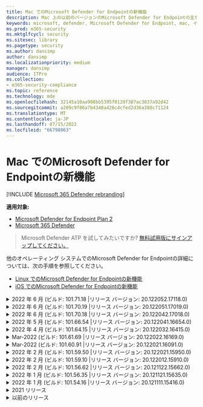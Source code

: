 ```yaml
---
title: Mac でのMicrosoft Defender for Endpointの新機能
description: Mac 上の以前のバージョンのMicrosoft Defender for Endpointの主な変更点について説明します。
keywords: microsoft, defender, Microsoft Defender for Endpoint, mac, インストール, macos, whatsnew
ms.prod: m365-security
ms.mktglfcycl: security
ms.sitesec: library
ms.pagetype: security
ms.author: dansimp
author: dansimp
ms.localizationpriority: medium
manager: dansimp
audience: ITPro
ms.collection:
- m365-security-compliance
ms.topic: reference
ms.technology: mde
ms.openlocfilehash: 32145a10aa908bb5395f0129f307ac3837a92d42
ms.sourcegitcommit: a209c9f86a7b4340a426c4cfed2d36a388c71124
ms.translationtype: MT
ms.contentlocale: ja-JP
ms.lasthandoff: 07/15/2022
ms.locfileid: "66798063"
---
```

# <a name="whats-new-in-microsoft-defender-for-endpoint-on-mac"></a>Mac でのMicrosoft Defender for Endpointの新機能

[!INCLUDE [Microsoft 365 Defender rebranding](../../includes/microsoft-defender.md)]

**適用対象:**
- [Microsoft Defender for Endpoint Plan 2](https://go.microsoft.com/fwlink/p/?linkid=2154037)
- [Microsoft 365 Defender](https://go.microsoft.com/fwlink/?linkid=2118804)

> Microsoft Defender ATP を試してみたいですか? [無料試用版にサインアップしてください。](https://signup.microsoft.com/create-account/signup?products=7f379fee-c4f9-4278-b0a1-e4c8c2fcdf7e&ru=https://aka.ms/MDEp2OpenTrial?ocid=docs-wdatp-exposedapis-abovefoldlink)

他のオペレーティング システムでのMicrosoft Defender for Endpointの詳細については、次の手順を参照してください。 
- [Linux でのMicrosoft Defender for Endpointの新機能](linux-whatsnew.md) 
- [iOS でのMicrosoft Defender for Endpointの新機能](ios-whatsnew.md)</br>

<details>
  <summary>2022 年 6 月 (ビルド: 101.71.18 |リリース バージョン: 20.122052.17118.0)</summary>

&ensp;リリース日: **2022 年 7 月 7 日**<br/>
&ensp;発行日: **2022 年 7 月 7 日**<br/>
&ensp;ビルド: **101.71.18**<br/>
&ensp;リリース バージョン: **20.122052.17118.0**<br/>

**新機能**

- `mdatp connectivity test` は、製品が正しく機能するために必要な追加の URL で拡張されました。 新しい URL は [https://go.microsoft.com/fwlink/?linkid=2144709](https://go.microsoft.com/fwlink/?linkid=2144709).
- これまで、製品の再起動の間、製品ログ レベルは保持されませんでした。 このバージョン以降、ログ レベルを保持する新しいコマンド ライン ツール スイッチがあります。 新しいコマンドは .`mdatp log level persist --level <level>`
- まれに更新中に製品の状態が失われる可能性がある製品インストール パッケージのバグを修正しました
- ファイル コピー操作と組み込みの macOS アプリケーションのパフォーマンスの向上
- バグ修正

<br/>
</details>

<details>
  <summary>2022 年 6 月 (ビルド: 101.70.19 |リリース バージョン: 20.122051.17019.0)</summary>

&ensp;リリース **日: 2022 年 6 月 14** 日<br/>
&ensp;発行日: **2022 年 6 月 14** 日<br/>
&ensp;ビルド: **101.70.19**<br/>
&ensp;リリース バージョン: **20.122051.17019.0**<br/>

**新機能**

- 脅威関連の通知がエンド ユーザーに常に表示されないバグを修正しました。
- その他のバグ修正&パフォーマンスの向上

<br/>
</details>


<details>
  <summary>2022 年 6 月 (ビルド: 101.70.18 |リリース バージョン: 20.122042.17018.0)</summary>

&ensp;リリース **日: 2022 年 6 月 2** 日<br/>
&ensp;発行日: **2022 年 6 月 2 日**<br/>
&ensp;ビルド: **101.70.18**<br/>
&ensp;リリース バージョン: **20.122042.17018.0**<br/>

**新機能**

- 製品の更新中にインストール パッケージが無期限にハングすることがあるバグを修正しました
- 製品が検疫フォルダー内のファイルを誤って検出する場合があるバグを修正しました
- その他のバグ修正&パフォーマンスの向上

<br/>
</details>

<details>
  <summary>2022 年 5 月 (ビルド: 101.66.54 |リリース バージョン: 20.122041.16654.0) </summary>

&ensp;リリース日: **2022 年 5 月 11** 日<br/>
&ensp;発行日: **2022 年 5 月 11** 日<br/>
&ensp;ビルド: **101.66.54**<br/>
&ensp;リリース バージョン: **20.122041.16654.0**<br/>


**新機能**

- 場合によっては、正しいプロセス パスが印刷されない問題 `mdatp diagnostic real-time-protection-statistics` に対処しました。
- バグ修正

<br/>
</details>

<details>
  <summary>2022 年 4 月 (ビルド: 101.64.15 |リリース バージョン: 20.122032.16415.0)</summary>

&ensp;リリース日: **2022 年 4 月 26** 日<br/>
&ensp;発行日: **2022 年 4 月 26** 日<br/>
&ensp;ビルド: **101.64.15**<br/>
&ensp;リリース バージョン: **20.122032.16415.0**<br/>

**新機能**

- バージョン 101.61.69 で導入された回帰を修正しました。エンド ユーザーからの操作は必要ありませんでしたが、ステータス メニュー アイコンにエラー アイコンが表示される場合がありました
- フィールド`mdatp health`を`conflicting_applications`改善し、最新の 10 個のプロセスのみを表示し、プロセス名を含める必要があります。 これにより、Mac のMicrosoft Defender for Endpointと競合する可能性があるプロセスを簡単に特定できます。
- ベンダー ID と製品 ID が 16 進数ではなく 10 進数として表示されるバグ `mdatp device-control removable-media policy list` を修正しました
- その他のバグ修正&パフォーマンスの向上

<br/>
</details>

<details>
  <summary>Mar-2022 (ビルド: 101.61.69 |リリース バージョン: 20.122022.16169.0) </summary>

&ensp;リリース日: **2022 年 3 月 25** 日<br/>
&ensp;発行日: **2022 年 3 月 25** 日<br/>
&ensp;ビルド: **101.61.69**<br/>
&ensp;リリース バージョン: **20.122022.16169.0**<br/>

**新機能**

- バグ修正

<br/>
</details>

<details>
  <summary>Mar-2022 (ビルド: 101.60.91 |リリース バージョン: 20.122021.16091.0)</summary>

&ensp;リリース日: **2022 年 3 月 8** 日<br/>
&ensp;発行日: **2022 年 3 月 8** 日<br/>
&ensp;ビルド: **101.60.91**<br/>
&ensp;リリース バージョン: **20.122021.16091.0**<br/>

**新機能**

- このバージョンには[、CVE-2022-23278](https://msrc-blog.microsoft.com/2022/03/08/guidance-for-cve-2022-23278-spoofing-in-microsoft-defender-for-endpoint/) のセキュリティ更新プログラムが含まれています

<br/>
</details>

<details>
  <summary>2022 年 2 月 (ビルド: 101.59.50 |リリース バージョン: 20.122021.15950.0) </summary>

&ensp;リリース **日: 2022 年 2 月 28** 日<br/>
&ensp;発行日: **2022 年 2 月 28** 日<br/>
&ensp;ビルド: **101.59.50**<br/>
&ensp;リリース バージョン: **20.122021.15950.0**<br/>

**新機能**

- このバージョンでは、macOS 12.3 のサポートが追加されます。 macOS 12.3 以降、 [Apple は Python 2.7 を削除しています](https://developer.apple.com/documentation/macos-release-notes/macos-12_3-release-notes)。 既定では、macOS には Python バージョンがプレインストールされません。 **必要なアクション**: 
  - ユーザーは、デバイスを macOS Marketplace 12.3 (またはそれ以降) に更新する前に、Mac のMicrosoft Defender for Endpointをバージョン 101.59.50 (またはそれ以降) に更新する必要があります。 この最小バージョン 101.59.50 は、macOS の弔弔上の Mac のMicrosoft Defender for Endpointに関する Python 関連の問題を解消するための前提条件です。
  - リモート展開の場合は、既存の MDM セットアップを Mac バージョン 101.59.50 (またはそれ以降) のMicrosoft Defender for Endpointに更新する必要があります。 MDM 経由で Mac バージョン用の古いMicrosoft Defender for Endpointを macOS Marketplace 12.3 (またはそれ以降) にプッシュすると、インストールエラーが発生します。

<br/>
</details>

<details>
  <summary>2022 年 2 月 (ビルド: 101.59.10 |リリース バージョン: 20.122012.15910.0)</summary>

&ensp;リリース **日: 2022 年 2 月 22** 日<br/>
&ensp;発行日: **2022 年 2 月 22** 日<br/>
&ensp;ビルド: **101.59.10**<br/>
&ensp;リリース バージョン: **20.122012.15910.0**<br/>

**新機能**

- コマンド ライン ツールでは、検疫されたファイルを、ファイルが最初に検出された場所以外の場所に復元できるようになりました。 これは 、 `mdatp threat quarantine restore --id [threat-id] --path [destination-folder]`.
- Thunderbolt 3 経由で接続されたデバイスを処理するための拡張デバイス制御
- 無効なベンダー ID と製品 ID を含むデバイス制御ポリシーの処理が改善されました。 このバージョンより前のバージョンでは、ポリシーに 1 つ以上の無効な ID が含まれていた場合、ポリシー全体が無視されました。 このバージョン以降では、ポリシーの無効な部分のみが無視されます。 ポリシーに関する問題は、次の手順で `mdatp device-control removable-media policy list`示されています。
- バグ修正

<br/>
</details>

<details>
  <summary>2022 年 2 月 (ビルド: 101.56.62 |リリース バージョン: 20.121122.15662.0)</summary>

&ensp;リリース **日: 2022 年 2 月 7** 日<br/>
&ensp;発行日: **2022 年 2 月 7** 日<br/>
&ensp;ビルド: **101.56.62**<br/>
&ensp;リリース バージョン: **20.121122.15662.0**<br/>

**新機能**

- バグ修正 

<br/>
</details>

<details>
  <summary> 2022 年 1 月 (ビルド: 101.56.35 |リリース バージョン: 20.121121.15635.0)</summary>

&ensp;リリース日: **2022 年 1 月 30** 日<br/>
&ensp;発行日: **2022 年 1 月 30** 日<br/>
&ensp;ビルド: **101.56.35**<br/>
&ensp;リリース バージョン: **20.121121.15635.0**<br/>

**新機能**

- アプリケーションの名前が "Microsoft Defender ATP" から "Microsoft Defender" に変更されました。 エンド ユーザーは、次の変更を確認します。
- アプリケーションのインストール パスが変更`/Application/Microsoft Defender ATP.app``/Applications/Microsoft Defender.app`されました。
- ユーザー エクスペリエンス内で、"Microsoft Defender ATP" の出現は "Microsoft Defender" に置き換えられています
- Mac 用のMicrosoft Defender for Endpointで配布されているネットワーク コンテンツ フィルターが原因で、一部の VPN アプリケーションが接続できない問題を解決しました
- 特定の特性を持つパッケージのインストールを妨げるオペレーティング システム (OS) の変更により、インストール パッケージを開けなかった macOS 12.2 ベータ 2 で検出された問題に対処しました。 この OS の変更は macOS 12.2 の最終リリースには含まれていないようですが、今後の macOS バージョンで再導入される可能性があります。 そのため、すべてのエンタープライズ管理者は、管理コンソールでMicrosoft Defender for Endpoint パッケージをこの製品バージョン (または新しいバージョン) に更新することをお勧めします。
- 一部の M1 デバイスで、製品が無効なマルウェア対策定義でスタックし、ワーキング セットの定義に正常に更新できなかった問題に対処しました。
- `mdatp health`出力は、Mac 用のMicrosoft Defender for Endpointのすべてのコンポーネントにフル ディスク アクセスが許可されているかどうかを判断するために使用できる追加の属性`full_disk_access_enabled`を使用して拡張されました。
- バグ修正&パフォーマンスの向上

<br/>
</details>

<details>
  <summary>2022 年 1 月 (ビルド: 101.54.16 |リリース バージョン: 20.121111.15416.0) </summary>

&ensp;リリース日: **2022 年 1 月 12** 日<br/>
&ensp;発行日: **2022 年 1 月 12** 日<br/>
&ensp;ビルド: **101.54.16**<br/>
&ensp;リリース バージョン: **20.121111.15416.0**<br/>

**新機能**

- macOS 10.14 (Mojave) はサポートされなくなりました
- MDM を使用して管理者が製品設定の管理を停止すると、管理される前の値に戻ります (エンド ユーザーによってローカルに構成された値、またはそのようなローカル値が明示的に指定されていない場合は、製品によって使用される既定値)。 この変更の前に、設定の管理が停止した後、その管理値は保持され、製品によって引き続き使用されていました。
- バグ修正&パフォーマンスの向上
    
<br/>
</details>

<details><summary>2021 リリース </summary><blockquote>
    <details><summary>(ビルド: 101.49.25 |リリース バージョン: 20.121092.14925.0)</summary>

&ensp;ビルド: **101.49.25**<br/>
&ensp;リリース バージョン: **20.121092.14925.0** <br/>

**新機能**

- オンデマンド スキャン中にアーカイブをスキャンするかどうかを制御する新しいスイッチをコマンド ライン ツールに追加しました。 これを使用して `mdatp config scan-archives --value [enabled/disabled]`構成できます。 既定では、これは有効に設定されています。 
- バグ修正  

<br/>
</details>
 
<details><summary>(ビルド: 101.47.27 |リリース バージョン: 20.121082.14727.0)</summary>

&ensp;ビルド: **101.47.27**<br/>
&ensp;リリース バージョン: **20.121082.14727.0** <br/>

**新機能**
- macOS Mojave と macOS Catalina のシャットダウン時に発生するシステムのフリーズを修正しました。 

<br/>
</details>

<details><summary>(ビルド: 101.43.84 |リリース バージョン: 20.121082.14384.0)</summary>

&ensp;ビルド: **101.43.84**<br/>
&ensp;リリース バージョン: **20.121082.14384.0** <br/>

**新機能**
- macOS 12 の候補ビルド (Parse) 
- バグ修正 

<br/>
</details>

<details><summary>(ビルド: 101.41.10 |リリース バージョン: 20.121072.14110.0)</summary>

&ensp;ビルド: **101.41.10**<br/>
&ensp;リリース バージョン: **20.121072.14110.0** <br/>

**新機能**
- コマンド ライン ツールに新しいスイッチを追加しました。 
    - オンデマンド スキャンの並列処理の度合いを制御します。 これを使用して `mdatp config maximum-on-demand-scan-threads --value [number-between-1-and-64]`構成できます。 既定では、2 の並列処理の度合いが使用されます。 
    - セキュリティ インテリジェンスの更新後のスキャンを有効または無効にするかどうかを制御します。 これを使用して `mdatp config scan-after-definition-update --value [enabled/disabled]`構成できます。 既定では、これは有効に設定されています。 
- 製品ログ レベルを変更するには、昇格が必要になりました。 
- バグ修正&パフォーマンスの向上 

<br/>
</details>

<details><summary>(ビルド: 101.40.84 |リリース バージョン: 20.121071.14084.0)</summary>

&ensp;ビルド: **101.40.84**<br/>
&ensp;リリース バージョン: **20.121071.14084.0** <br/>

**新機能**
- M1 チップネイティブサポート 
- バグ修正&パフォーマンスの向上 

<br/>
</details>

<details><summary>(ビルド: 101.37.97 |リリース バージョン: 20.121062.13797.0)</summary>

&ensp;ビルド: **101.37.97**<br/>
&ensp;リリース バージョン: **20.121062.13797.0** <br/>

**新機能**
- バグ修正&パフォーマンスの向上 

<br/>
</details>

<details><summary>(ビルド: 101.34.28 |リリース バージョン: 20.121061.13428.0)</summary>

&ensp;ビルド: **101.34.28**<br/>
&ensp;リリース バージョン: **20.121061.13428.0** <br/>

**新機能**
- バグ修正 

<br/>
</details>

<details><summary>(ビルド: 101.34.27 |リリース バージョン: 20.121052.13427.0)</summary>

&ensp;ビルド: **101.34.27**<br/>
&ensp;リリース バージョン: **20.121052.13427.0** <br/>

**新機能**
- バグ修正 

<br/>
</details>

<details><summary>(ビルド: 101.34.20 |リリース バージョン: 20.121051.13420.0)</summary>

&ensp;ビルド: **101.34.20**<br/>
&ensp;リリース バージョン: **20.121051.13420.0** <br/>

**新機能**
- [macOS](mac-device-control-overview.md)  のデバイス制御は一般公開されています。 
- macOS 11 (Big Sur) の状態メニューからクイック スキャンを開始できない問題に対処しました。 
- その他のバグ修正 

<br/>
</details>

<details><summary>(ビルド: 101.32.69 |リリース バージョン: 20.121042.13269.0)</summary>

&ensp;ビルド: **101.32.69**<br/>
&ensp;リリース バージョン: **20.121042.13269.0** <br/>

**新機能**
- Microsoft Defender for Endpointやその他のアプリケーションからキーチェーンに同時にアクセスすると、キーチェーンが破損する可能性がある問題に対処しました。

<br/>
</details>

<details><summary>(ビルド: 101.29.64 |リリース バージョン: 20.121042.12964.0)</summary>

&ensp;ビルド: **101.29.64**<br/>
&ensp;リリース バージョン: **20.121042.12964.0** <br/> 

**新機能**
- このバージョン以降、コマンド ライン クライアントを介してトリガーされたオンデマンドウイルス対策スキャン中に検出された脅威は自動的に修復されます。 ユーザー インターフェイスを介してトリガーされたスキャン中に検出された脅威には、手動操作が必要です。 
- `mdatp diagnostic real-time-protection-statistics` 次の 2 つの追加スイッチがサポートされるようになりました。 
    - `--sort`: 出力を降順に並べ替え、スキャンされたファイルの合計数で並べ替えます。 
    - `--top N`: 上位 N 個の結果が表示されます (指定されている場合 `--sort` にのみ機能します) 
- パフォーマンスの向上 (特に `YARN` 使用時) &バグ修正

<br/>
</details>

<details><summary>(ビルド: 101.27.50 |リリース バージョン: 20.121022.12750.0)</summary>

&ensp;ビルド: **101.27.50**<br/>
&ensp;リリース バージョン: **20.121022.12750.0** <br/> 

**新機能**
- macOS Catalina 以前の Apple 証明書の有効期限に対応するように修正しました。 この修正プログラムは、脅威&脆弱性管理 (TVM) 機能を復元します。  

<br/>
</details>

<details><summary>(ビルド: 101.25.69 |リリース バージョン: 20.121022.12569.0)</summary>

&ensp;ビルド: **101.25.69**<br/>
&ensp;リリース バージョン: **20.121022.12569.0** <br/> 

**新機能**
- macOS のMicrosoft Defender for Endpointは、米国政府機関のお客様向けにプレビューで利用できるようになりました。 詳細については、「 [米国政府機関のお客様向けのMicrosoft Defender for Endpoint](gov.md)」を参照してください。 
- パフォーマンスの向上 (特に XCode シミュレーター アプリが使用されている場合) &バグ修正が行われました。 

<br/>
</details>

<details><summary>(ビルド: 101.23.64 |リリース バージョン: 20.121021.12364.0)</summary>

&ensp;ビルド: **101.23.64**<br/>
&ensp;リリース バージョン: **20.121021.12364.0** <br/> 

**新機能**
- 最後のオンデマンド スキャンに関する情報を表示する新しいオプションをコマンド ライン ツールに追加しました。 最後のオンデマンド スキャンに関する情報を表示するには、実行 `mdatp health --details antivirus`します。 
- バグ修正&パフォーマンスの向上 

<br/>
</details>

</details>

<details><summary>以前のリリース </summary><blockquote>
<details><summary>(ビルド: 101.22.79 |リリース バージョン: 20.121012.12279.0)</summary>

&ensp;ビルド: **101.22.79** <br> &ensp;リリース バージョン: **20.121012.12279.0**<br>

**新機能**
- バグ修正&パフォーマンスの向上 

<br/>
</details>

<details><summary>(ビルド: 101.19.88 |リリース バージョン: 20.121011.11988.0)</summary>

&ensp;ビルド:**101.19.88**<br>
&ensp;リリース バージョン: **20.121011.11988.0**<br>

**新機能**
- バグ修正&パフォーマンスの向上 

<br/>
</details>

<details><summary>(ビルド: 101.19.48 |リリース バージョン: 20.120121.11948.0)</summary>

&ensp;ビルド: **101.19.48**<br>
&ensp;リリース バージョン: **20.120121.11948.0**<br>

**新機能**
> [!NOTE]
> このリリースでは、古いコマンド ライン ツール構文は非推奨になりました。 新しい構文の詳細については、「リソース」を参照 [してください](mac-resources.md#configuring-from-the-command-line)。 
- ネットワーク拡張機能を無効にする新しいコマンド ライン スイッチを追加しました `mdatp system-extension network-filter disable`。 このコマンドは、Mac でのMicrosoft Defender for Endpointに関連するネットワークの問題のトラブルシューティングに役立ちます。 
- バグ修正&パフォーマンスの向上 

<br/>
</details>

<details><summary>(ビルド: 101.19.21 |リリース バージョン: 20.120101.11921.0)</summary>

&ensp;ビルド: **101.19.21**<br>
&ensp;リリース バージョン: **20.120101.11921.0** <br>

**新機能**
- バグ修正 

<br/>
</details>

<details><summary>(ビルド: 101.15.26 |リリース バージョン: 20.120102.11526.0)</summary>

&ensp;ビルド: **101.15.26**<br>
&ensp;リリース バージョン: **20.120102.11526.0**<br>

**新機能**
- macOS 11 Big Sur で実行するときのエージェントの信頼性が向上しました。 
- カスタム スキャン () 中に AV 除外を無視する新しいコマンド ライン スイッチ (`--ignore-exclusions``mdatp scan custom`) を追加しました。 
- バグ修正&パフォーマンスの向上

<br/> 
</details>

<details><summary>(ビルド: 101.13.75 |リリース バージョン: 20.120101.11375.0)</summary>

&ensp;ビルド: **101.13.75**<br>
&ensp;リリース バージョン: **20.120101.11375.0**<br>

**新機能** 
- Microsoft Defender for Endpointがカーネル パニックに陥る macOS 11 (Big Sur) バグをトリガーしていた場合の条件を削除しました。 
- Mac 11 (Big Sur) で実行されている Endpoint Security システム拡張機能のメモリ リークを修正しました。 
- バグ修正 

<br/>
</details>

<details><summary>(ビルド: 101.10.72)</summary>

&ensp;ビルド: **101.10.72** <br>

**新機能** 
- バグ修正  

<br/>
</details>

<details><summary>(ビルド: 101.09.61)</summary>

&ensp;ビルド: **101.09.61**<br>

**新機能** 
-  [フィードバックを送信するオプションを無効にするための](mac-preferences.md#show--hide-option-to-send-feedback)新しい管理設定を追加しました。 
- 製品の設定が管理されているときに、[状態] メニュー アイコンに正常な状態が表示されるようになりました。 以前は、製品設定が管理者によって管理されていたにもかかわらず、状態メニュー アイコンに警告またはエラーの状態が表示されていました。 
- バグ修正&パフォーマンスの向上 

<br/>
</details>

<details><summary>(ビルド: 101.09.50)</summary>

&ensp;ビルド: **101.09.50**<br>

**新機能** 
- この製品バージョンは、macOS Big Sur 11 beta 9 で検証されています。 
- mdatp コマンド ライン ツールの新しい構文が既定の構文になりました。 新しい構文の詳細については、 [macOS でのMicrosoft Defender for Endpointのリソースに関するページを](mac-resources.md#configuring-from-the-command-line)参照してください。 
> [!NOTE]
> 古いコマンド ライン ツール構文は **、2021 年 1 月 1 日** に製品から削除されます。
- 診断ログを別のディレクトリに保存できるようにする新しいパラメーター (`--path [directory]`) を使用して拡張されました。 `mdatp diagnostic create`  
- バグ修正&パフォーマンスの向上 

<br/>
</details>

<details><summary>(ビルド: 101.09.49)</summary>

&ensp;ビルド: **101.09.49**<br>

**新機能** 
- IT 管理者によって管理される除外と、ローカル ユーザーによって定義された除外を区別するためのユーザー インターフェイスの機能強化。 
- オンデマンド スキャン中の CPU 使用率が向上しました。 
- バグ修正&パフォーマンスの向上 

<br/>
</details>

<details><summary>(ビルド: 101.07.23)</summary>

&ensp;ビルド: **101.07.23**<br>

**新機能** 
- パッシブ モードの `mdatp --health` 状態と EDR グループ ID を確認するための新しいフィールドを出力に追加しました。 
> [!NOTE]
> `mdatp --health` は、今後の `mdatp health` 製品更新プログラムで置き換えられます。 
- ユーザー インターフェイスで自動サンプル送信がマネージドとしてマークされていないバグを修正しました。 
- ウイルス対策スキャン履歴内のアイテムの保持を制御するための新しい設定を追加しました。  [スキャン履歴内のアイテムを保持する日数を指定し、スキャン履歴](mac-preferences.md#antivirus-scan-history-retention-in-days)  [内のアイテムの最大数を指定](mac-preferences.md#maximum-number-of-items-in-the-antivirus-scan-history)できるようになりました。 
- バグ修正 

<br/>
</details>

<details><summary>(ビルド: 101.06.63)</summary>

&ensp;ビルド: **101.06.63**<br>

**新機能** 
- バージョン `101.05.17`で導入されたパフォーマンス低下に対処しました。 この回帰は、SMB 共有にアクセスするときに一部のお客様が観察したカーネル パニックを解消するための修正プログラムで導入されました。 このコード変更を元に戻し、カーネル パニックを解消する別の方法を調査しています。 

<br/>
</details>

<details><summary>(ビルド: 101.05.17)</summary>

&ensp;ビルド: **101.05.17**<br> 

**新機能** 
> [!IMPORTANT]
> コマンド ライン ツールの新しい拡張構文に取り `mdatp` 組んでいます。 現在、新しい構文は Insider Fast および Insider スロー更新チャネルの既定値です。 この新しい構文を使用して、自分自身を偽装することをお勧めします。 新しい構文と並行して古い構文を引き続きサポートし、今後数か月の間に古い構文の非推奨計画に関するより多くのコミュニケーションを提供します。 
- SMB ファイル共有にアクセスするときに発生するカーネル パニックに対処しました。 
- バグ修正&パフォーマンスの向上 

<br/>
</details>

<details><summary>(ビルド: 101.05.16)</summary>

&ensp;ビルド: **101.05.16**<br>

**新機能** 
- スキャンされたファイルの数を大幅に減らすクイック スキャン ロジックの機能強化。 
- コマンド ライン ツールの [オートコンプリートのサポート](mac-resources.md#how-to-enable-autocompletion) を追加しました。 
- バグ修正 

<br/>
</details>

<details><summary>(ビルド: 101.03.12)</summary>

&ensp;ビルド: **101.03.12**<br>

**新機能** 
- バグ修正&パフォーマンスの向上 

<br/>
</details>

<details><summary>(ビルド: 101.01.54)</summary>

&ensp;ビルド: **101.01.54**<br>

**新機能** 
- Time Machine との互換性に関する機能強化 
- アクセシビリティの改善点 
- バグ修正&パフォーマンスの向上 

<br/>
</details>

<details><summary>(ビルド: 101.00.31)</summary>

&ensp;ビルド: **101.00.31** <br>

**新機能** 
-  [Intune ユーザー向けの製品オンボード エクスペリエンスの](/mem/intune/apps/apps-advanced-threat-protection-macos)向上 
- ウイルス対策 [の除外でワイルドカードがサポートされるようになりました](mac-exclusions.md#supported-exclusion-types)
- macOS コンテキスト メニューからウイルス対策スキャンをトリガーする機能を追加しました。 Finder でファイルまたはフォルダーを右クリックし、 **Microsoft Defender for Endpointでスキャン** を選択できるようになりました。 
- インプレース製品のダウングレードは、インストーラーによって明示的に禁止されるようになりました。 ダウングレードする必要がある場合は、まず既存のバージョンをアンインストールし、デバイスを再構成します。 
- バグ修正&その他のパフォーマンスの向上 

<br/>
</details>

<details><summary>(ビルド: 100.90.27)</summary>

&ensp;ビルド: **100.90.27** <br>   

**新機能** 
- macOS では、システム全体の [更新チャネル](mac-updates.md#set-the-channel-name) とは異なるMicrosoft Defender for Endpointの更新チャネルを設定できるようになりました。 
- 新しい製品アイコン 
- その他のユーザー エクスペリエンスの改善 
- バグ修正 

<br/>
</details>

<details><summary>(ビルド: 100.86.92)</summary>

&ensp;ビルド: **100.86.92**<br>

**新機能** 
- Time Machine との互換性に関する機能強化 
- アンインストール中に製品がすべてのファイルをクリーニングしないことがある問題に `/Library/Application Support/Microsoft/Defender` 対処しました。 
- Microsoft AutoUpdate を使用して Microsoft 製品が更新されたときに、製品の CPU 使用率が低下しました。 
- バグ修正&その他のパフォーマンスの向上 

<br/>
</details>

<details><summary>(ビルド: 100.86.91)</summary>

&ensp;ビルド: **100.86.91**<br>

**新機能**
> [!CAUTION]
> macOS デバイスの最も完全な保護を確保し、Apple が [current - 2] より前の OS バージョンへの macOS ネイティブ セキュリティ更新プログラムの配信を停止することに合わせて、MDATP for Mac の展開と更新は、macOS Sierra [10.12] ではサポートされなくなります。 MDATP for Mac の更新と機能強化は、Catalina [10.15]、Mojave [10.14]、High Sierra [10.13] を実行しているデバイスに配信されます。
>
> Sierra [10.12] デバイスに MDATP for Mac が既に展開されている場合は、保護を失うリスクを排除するために、最新の macOS バージョンにアップグレードしてください。

-  バグ修正&パフォーマンスの向上 

<br/>
</details>

<details><summary>(ビルド: 100.83.73)</summary>

&ensp;ビルド: **100.83.73**<br>

**新機能**
- 除外の管理、 [脅威の種類の設定](mac-preferences.md#threat-type-settings-merge-policy) [の管理](mac-preferences.md#exclusion-merge-policy)、 [および許可されていない脅威アクション](mac-preferences.md#disallowed-threat-actions)に関する IT 管理者向けのコントロールが追加されました。 
- デバイスでフル ディスク アクセスが有効になっていない場合、状態メニューに警告が表示されるようになりました。 
- バグ修正&パフォーマンスの向上
 
<br/>
</details>

<details><summary>(ビルド: 100.82.60)</summary>

&ensp;ビルド: **100.82.60** <br>

**新機能**
- 定義の更新後に製品が起動できない問題に対処しました。

<br/> 
</details>

<details><summary>(ビルド: 100.80.42)</summary>

&ensp;ビルド: **100.80.42**<br>

**新機能**
- バグ修正

<br/> 
</details>

<details><summary>(ビルド: 100.79.42)</summary>

&ensp;ビルド: **100.79.42**<br>

**新機能**
- Mac のMicrosoft Defender for Endpointが Time Machine に干渉する場合がある問題を修正しました。 
- バックエンド サービスとの接続をテストするための新しいスイッチをコマンド ライン ユーティリティに追加しました
 
  ```bash
  mdatp connectivity test
  ```
- ユーザー インターフェイスで完全な脅威履歴を表示する機能を追加しました ( **保護履歴** ビューからアクセスできます)。 
- バグ修正&パフォーマンスの向上

<br/>
</details>

<details><summary>(ビルド: 100.72.15)</summary> 

&ensp;ビルド: **100.72.15**<br>

**新機能**
- バグ修正 

<br/>
</details>

<details><summary>(ビルド: 100.70.99)</summary> 

&ensp;ビルド: **100.70.99**<br>

**新機能**
- リアルタイム保護が有効になっている場合に、一部のユーザーが macOS Catalina にアップグレードする機能に影響する問題に対処しました。 この散発的な問題は、Catalina アップグレード パッケージ内のファイルをMicrosoft Defender for Endpointロックしながら脅威をスキャンしたことが原因で発生し、アップグレード シーケンスでエラーが発生しました。

<br/>
</details> 

<details><summary>(ビルド: 100.68.99)</summary> 

&ensp;ビルド: **100.68.99**<br>

**新機能**
-  [パッシブ モード](mac-preferences.md#enforcement-level-for-antivirus-engine)で実行するようにウイルス対策機能を構成する機能を追加しました。 
- バグ修正&パフォーマンスの向上 

<br/>
</details>

<details><summary>(ビルド: 100.65.28)</summary> 

&ensp;ビルド: **100.65.28**<br>

**新機能**
- macOS Catalina のサポートが追加されました。 
> [!CAUTION]
> macOS 10.15 (Catalina) には、新しいセキュリティとプライバシーの強化が含まれています。 このバージョン以降、既定では、アプリケーションは明示的な同意なしにディスク上の特定の場所 (ドキュメント、ダウンロード、デスクトップなど) にアクセスできません。 この同意がない場合、Microsoft Defender for Endpointはデバイスを完全に保護できません。
> 
> この同意を付与するメカニズムは、Microsoft Defender for Endpointのデプロイ方法によって異なります。
> 
> - 手動デプロイについては、「手動デプロイ」 [トピック](mac-install-manually.md#how-to-allow-full-disk-access)の更新された手順を参照してください。
> - マネージド デプロイについては、 [JAMF ベースのデプロイ](mac-install-with-jamf.md)とMicrosoft Intune ベースの [デプロイ](mac-install-with-intune.md#create-system-configuration-profiles) に関するトピックで更新された手順を参照してください。 

- バグ修正&パフォーマンスの向上 

<br/>
</details>

<br/><br/>
</details>